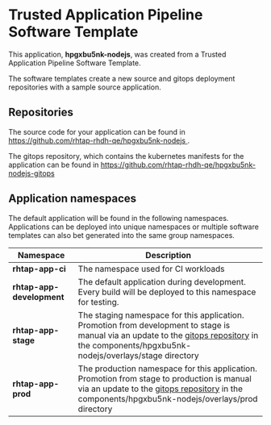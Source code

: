 # Trusted Application Pipeline Software Template

This application, **hpgxbu5nk-nodejs**, was created from a Trusted Application Pipeline Software Template.

The software templates create a new source and gitops deployment repositories with a sample source application. 

## Repositories

The source code for your application can be found in [https://github.com/rhtap-rhdh-qe/hpgxbu5nk-nodejs ](https://github.com/rhtap-rhdh-qe/hpgxbu5nk-nodejs ).
 
The gitops repository, which contains the kubernetes manifests for the application can be found in 
[https://github.com/rhtap-rhdh-qe/hpgxbu5nk-nodejs-gitops ](https://github.com/rhtap-rhdh-qe/hpgxbu5nk-nodejs-gitops ) 

## Application namespaces 

The default application will be found in the following namespaces. Applications can be deployed into unique namespaces or multiple software templates can also bet generated into the same group namespaces.  

|  Namespace   |  Description   |  
| -------- | -------- |
| **rhtap-app-ci** | The namespace used for CI workloads |
| **rhtap-app-development** | The default application during development. Every build will be deployed to this namespace for testing. |
| **rhtap-app-stage** | The staging namespace for this application. Promotion from development to stage is manual via an update to the [gitops repository](https://github.com/rhtap-rhdh-qe/hpgxbu5nk-nodejs-gitops ) in the components/hpgxbu5nk-nodejs/overlays/stage directory |
| **rhtap-app-prod** | The production namespace for this application. Promotion from stage to production is manual via an update to the [gitops repository](https://github.com/rhtap-rhdh-qe/hpgxbu5nk-nodejs-gitops ) in the components/hpgxbu5nk-nodejs/overlays/prod directory |